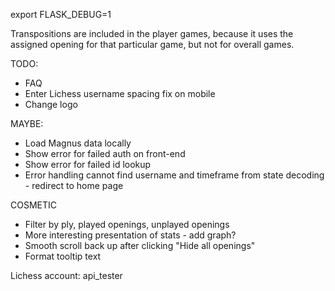 export FLASK_DEBUG=1



Transpositions are included in the player games, because it uses the assigned opening for that particular game, but not for overall games.

TODO:

- FAQ
- Enter Lichess username spacing fix on mobile
- Change logo

MAYBE:
- Load Magnus data locally
- Show error for failed auth on front-end
- Show error for failed id lookup
- Error handling cannot find username and timeframe from state decoding - redirect to home page


COSMETIC
- Filter by ply, played openings, unplayed openings
- More interesting presentation of stats - add graph?
- Smooth scroll back up after clicking "Hide all openings"
- Format tooltip text




Lichess account: api_tester